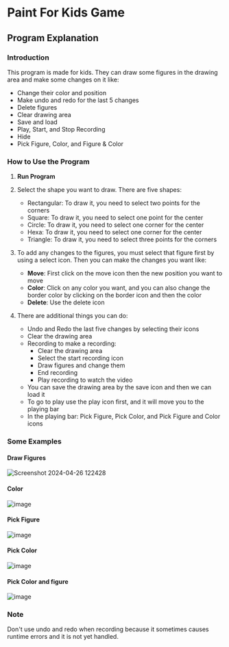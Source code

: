 # Paint For Kids Game

## Program Explanation

### Introduction

This program is made for kids. They can draw some figures in the drawing area and make some changes on it like:

- Change their color and position
- Make undo and redo for the last 5 changes
- Delete figures
- Clear drawing area
- Save and load
- Play, Start, and Stop Recording
- Hide
- Pick Figure, Color, and Figure & Color

### How to Use the Program

1. **Run Program**

2. Select the shape you want to draw. There are five shapes:

    - Rectangular: To draw it, you need to select two points for the corners
    - Square: To draw it, you need to select one point for the center
    - Circle: To draw it, you need to select one corner for the center
    - Hexa: To draw it, you need to select one corner for the center
    - Triangle: To draw it, you need to select three points for the corners

3. To add any changes to the figures, you must select that figure first by using a select icon. Then you can make the changes you want like:

    - **Move**: First click on the move icon then the new position you want to move
    - **Color**: Click on any color you want, and you can also change the border color by clicking on the border icon and then the color
    - **Delete**: Use the delete icon

4. There are additional things you can do:

    - Undo and Redo the last five changes by selecting their icons
    - Clear the drawing area
    - Recording to make a recording:
        - Clear the drawing area
        - Select the start recording icon
        - Draw figures and change them
        - End recording
        - Play recording to watch the video
    - You can save the drawing area by the save icon and then we can load it
    - To go to play use the play icon first, and it will move you to the playing bar
    - In the playing bar: Pick Figure, Pick Color, and Pick Figure and Color icons

### Some Examples

#### Draw Figures
![Screenshot 2024-04-26 122428](https://github.com/yaraFarouk/Paint_for_kids_game/assets/142579909/0c694436-c7f9-4dad-89fc-bd29b8aab0d3)



#### Color
![image](https://github.com/yaraFarouk/Paint_for_kids_game/assets/142579909/765d1344-a32b-4187-bf2d-69e0298a9064)

#### Pick Figure
![image](https://github.com/yaraFarouk/Paint_for_kids_game/assets/142579909/577d5cd7-02c8-4174-ab8f-9873bf86622a)

#### Pick Color
![image](https://github.com/yaraFarouk/Paint_for_kids_game/assets/142579909/6c7ce066-2ecc-41c8-84b4-6993cb3d3556)

#### Pick Color and figure
![image](https://github.com/yaraFarouk/Paint_for_kids_game/assets/142579909/aec21beb-9d72-41e8-a0a6-960deec7a6d8)

### Note

Don't use undo and redo when recording because it sometimes causes runtime errors and it is not yet handled.

